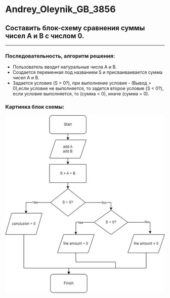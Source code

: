# Andrey_Oleynik_GB_3856
## Составить блок-схему сравнения суммы чисел A и B c числом 0.
---
### Последовательность, алгоритм решения:
- Пользователь вводит натуральные числа А и В.
- Создается переменная под названием S и присваиваивается сумма чисел A и B.
- Задается условие (S > 0?), при выполнение условия - (Вывод > 0),если условие не выполняется, то задется второе условие (S < 0?), если условие выполняется, то (сумма < 0), иначе (сумма = 0).

### Картинка блок схемы:
![Картинка блок схемы: ](Diagramma.jpg)
